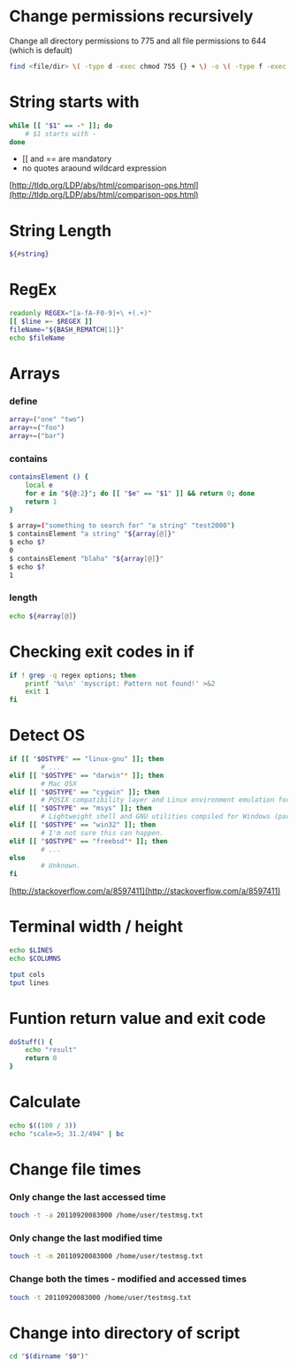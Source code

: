 # Change permissions recursively
Change all directory permissions to 775 and all file permissions to 644 (which is default)

```bash
find <file/dir> \( -type d -exec chmod 755 {} + \) -o \( -type f -exec chmod 644 {} + \)
```

# String starts with
```bash
while [[ "$1" == -* ]]; do
    # $1 starts with -
done
```
- [[ and == are mandatory
- no quotes araound wildcard expression

[http://tldp.org/LDP/abs/html/comparison-ops.html](http://tldp.org/LDP/abs/html/comparison-ops.html)

# String Length
```bash
${#string}
```

# RegEx
```bash
readonly REGEX="[a-fA-F0-9]+\ +(.+)"
[[ $line =~ $REGEX ]]
fileName="${BASH_REMATCH[1]}"
echo $fileName
```

# Arrays
### define
```bash
array=("one" "two")
array+=("foo")
array+=("bar")
```

### contains
```bash
containsElement () {
    local e
    for e in "${@:2}"; do [[ "$e" == "$1" ]] && return 0; done
    return 1
}
```
```bash
$ array=("something to search for" "a string" "test2000")
$ containsElement "a string" "${array[@]}"
$ echo $?
0
$ containsElement "blaha" "${array[@]}"
$ echo $?
1
```

### length
```bash
echo ${#array[@]}
```


# Checking exit codes in if
```bash
if ! grep -q regex options; then
    printf '%s\n' 'myscript: Pattern not found!' >&2
    exit 1
fi
```

# Detect OS
```bash
if [[ "$OSTYPE" == "linux-gnu" ]]; then
        # ...
elif [[ "$OSTYPE" == "darwin"* ]]; then
        # Mac OSX
elif [[ "$OSTYPE" == "cygwin" ]]; then
        # POSIX compatibility layer and Linux environment emulation for Windows
elif [[ "$OSTYPE" == "msys" ]]; then
        # Lightweight shell and GNU utilities compiled for Windows (part of MinGW)
elif [[ "$OSTYPE" == "win32" ]]; then
        # I'm not sure this can happen.
elif [[ "$OSTYPE" == "freebsd"* ]]; then
        # ...
else
        # Unknown.
fi
```
[http://stackoverflow.com/a/8597411](http://stackoverflow.com/a/8597411)

# Terminal width / height

```bash
echo $LINES
echo $COLUMNS
```

```bash
tput cols
tput lines
```

# Funtion return value and exit code
```bash
doStuff() {
    echo "result"
    return 0
}
```

# Calculate
```bash
echo $((100 / 3))
echo "scale=5; 31.2/494" | bc
```

# Change file times

### Only change the last accessed time
```bash
touch -t -a 20110920083000 /home/user/testmsg.txt
```

### Only change the last modified time
```bash
touch -t -m 20110920083000 /home/user/testmsg.txt
```

### Change both the times - modified and accessed times
```bash
touch -t 20110920083000 /home/user/testmsg.txt
```

# Change into directory of script
```bash
cd "$(dirname "$0")"
```